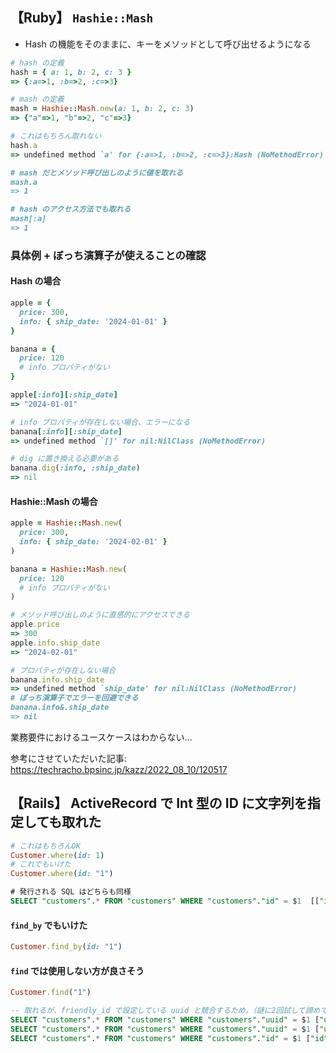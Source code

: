 ## 【Ruby】 `Hashie::Mash`
- Hash の機能をそのままに、キーをメソッドとして呼び出せるようになる

```ruby
# hash の定義
hash = { a: 1, b: 2, c: 3 }
=> {:a=>1, :b=>2, :c=>3}

# mash の定義
mash = Hashie::Mash.new(a: 1, b: 2, c: 3)
=> {"a"=>1, "b"=>2, "c"=>3}

# これはもちろん取れない
hash.a
=> undefined method `a' for {:a=>1, :b=>2, :c=>3}:Hash (NoMethodError)   # 正しくは hash[:a]

# mash だとメソッド呼び出しのように値を取れる
mash.a
=> 1

# hash のアクセス方法でも取れる
mash[:a]
=> 1
```

### 具体例 + ぼっち演算子が使えることの確認
#### Hash の場合
```ruby
apple = {
  price: 300,
  info: { ship_date: '2024-01-01' }
}

banana = {
  price: 120
  # info プロパティがない
}

apple[:info][:ship_date]
=> "2024-01-01"

# info プロパティが存在しない場合、エラーになる
banana[:info][:ship_date]
=> undefined method `[]' for nil:NilClass (NoMethodError)
```

```ruby
# dig に置き換える必要がある
banana.dig(:info, :ship_date)
=> nil
```

#### Hashie::Mash の場合
```ruby
apple = Hashie::Mash.new(
  price: 300,
  info: { ship_date: '2024-02-01' } 
)

banana = Hashie::Mash.new(
  price: 120
  # info プロパティがない
)

# メソッド呼び出しのように直感的にアクセスできる
apple.price
=> 300
apple.info.ship_date
=> "2024-02-01"

# プロパティが存在しない場合
banana.info.ship_date
=> undefined method `ship_date' for nil:NilClass (NoMethodError)
# ぼっち演算子でエラーを回避できる
banana.info&.ship_date
=> nil
```
業務要件におけるユースケースはわからない…

参考にさせていただいた記事: https://techracho.bpsinc.jp/kazz/2022_08_10/120517

## 【Rails】 ActiveRecord で Int 型の ID に文字列を指定しても取れた
```ruby
# これはもちろんOK
Customer.where(id: 1)
# これでもいけた
Customer.where(id: "1")
```
```sql
# 発行される SQL はどちらも同様
SELECT "customers".* FROM "customers" WHERE "customers"."id" = $1  [["id", 1]]
```

#### `find_by` でもいけた

```ruby
Customer.find_by(id: "1")
```

#### `find` では使用しない方が良さそう
```ruby
Customer.find("1")
```

```sql
-- 取れるが、friendly_id で設定している uuid と競合するため。（謎に2回試して諦めている。。）
SELECT "customers".* FROM "customers" WHERE "customers"."uuid" = $1 ["uuid", nil]
SELECT "customers".* FROM "customers" WHERE "customers"."uuid" = $1 ["uuid", nil]
SELECT "customers".* FROM "customers" WHERE "customers"."id" = $1 ["id", 1]
```



